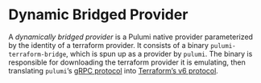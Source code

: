 # Dynamic Bridged Provider

A *dynamically bridged provider* is a Pulumi native provider parameterized by
the identity of a terraform provider. It consists of a binary
`pulumi-terraform-bridge`, which is spun up as a provider by `pulumi`. The
binary is responsible for downloading the terraform provider it is emulating,
then translating `pulumi`’s [gRPC
protocol](https://github.com/pulumi/pulumi/tree/master/proto/pulumi) into
[Terraform’s v6
protocol](https://developer.hashicorp.com/terraform/plugin/terraform-plugin-protocol).
